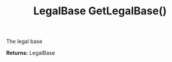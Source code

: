 ﻿---
uid: crmscript_ref_NSConsentPerson_GetLegalBase
title: LegalBase GetLegalBase()
intellisense: NSConsentPerson.GetLegalBase
keywords: NSConsentPerson, GetLegalBase
so.topic: reference
---

The legal base

**Returns:** LegalBase


